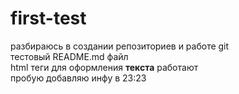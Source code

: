 # first-test
разбираюсь в создании репозиториев и работе git </br>
тестовый README.md файл </br>
html теги для оформления <b>текста</b> работают</br>
пробую добавляю инфу в 23:23
